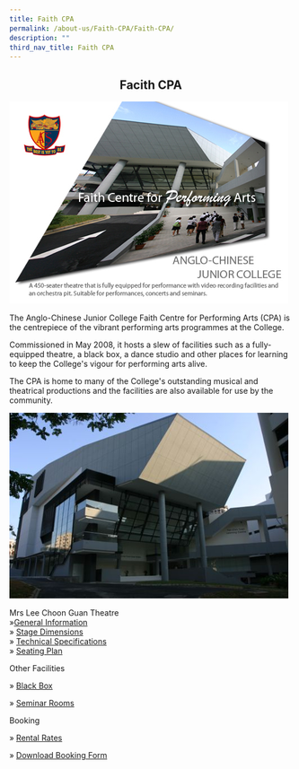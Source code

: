 ```yaml
---
title: Faith CPA
permalink: /about-us/Faith-CPA/Faith-CPA/
description: ""
third_nav_title: Faith CPA
---
```

## <center> Facith CPA </center>

![](/images/CPA%20Front.jpeg)

The Anglo-Chinese Junior College Faith Centre for Performing Arts (CPA) is the centrepiece of the vibrant performing arts programmes at the College.

  

Commissioned in May 2008, it hosts a slew of facilities such as a fully-equipped theatre, a black box, a dance studio and other places for learning to keep the College's vigour for performing arts alive.

  

The CPA is home to many of the College's outstanding musical and theatrical productions and the facilities are also available for use by the community.

![](/images/CPA_Building.jpeg)

Mrs Lee Choon Guan Theatre<br>
»[General Information](https://acjc.moe.edu.sg/about-us-1/facilities/faith-cpa/general-information)<br>
» [Stage Dimensions](https://acjc.moe.edu.sg/about-us-1/facilities/faith-cpa/stage-dimensions)<br>
» [Technical Specifications](https://acjc.moe.edu.sg/about-us-1/facilities/faith-cpa/technical-specifications-updated-on-2nd-nov-2018)<br>
» [Seating Plan](https://acjc.moe.edu.sg/about-us-1/facilities/faith-cpa/seating-plan)

  

Other Facilities  

» [Black Box](https://acjc.moe.edu.sg/about-us-1/facilities/faith-cpa/black-box)

» [Seminar Rooms](https://acjc.moe.edu.sg/about-us-1/facilities/faith-cpa/seminar-rooms)

  

Booking

» [Rental Rates](https://acjc.moe.edu.sg/about-us-1/facilities/faith-cpa/rental-rates-w-e-f-1st-jan-2019)

» [Download Booking Form](https://acjc.moe.edu.sg/about-us-1/facilities/faith-cpa/download-booking-form)